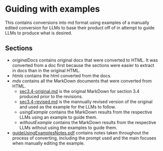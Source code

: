 # Guiding with examples

This contains conversions into md format using examples of a manually edited conversion for LLMs to base their product off of in attempt to guide LLMs to produce what is desired.

## Sections
- *originalDocs* contains original docx that were converted to HTML. It was converted from a doc first because the sections were easier to extract in docs than in the original HTML.
- *htmls* contains the html converted from the docs.
- *mds* contains all the MarkDown documents that were converted from HTML.
    - [sec3.4-original.md](mds/sec3.4-original.md) is the original MarkDown for section 3.4 produced prior to the revisions.
    - [sec3.4-revised.md](mds/sec3.4-revised.md) is the mannually revised version of the original and used as the example for the LLMs to follow.
    - *usingExample* contains the MarkDown results from the respective LLMs using an example to guide them.
    - *withoutExample* contains the MarkDown results from the respective LLMs without using the examples to guide them. 
- [guideUsingExamplesNotes.pdf](guideUsingExamplesNotes.pdf) contains notes taken throughout the process of converting, including the prompt used and the main focuses when manually editing the example. 